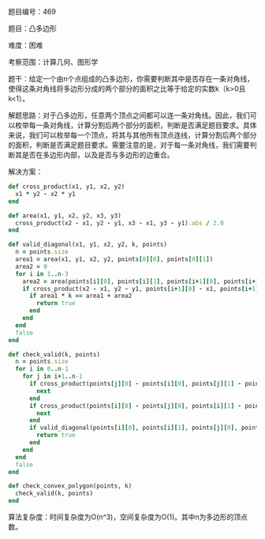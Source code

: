 题目编号：469

题目：凸多边形

难度：困难

考察范围：计算几何、图形学

题干：给定一个由n个点组成的凸多边形，你需要判断其中是否存在一条对角线，使得这条对角线将多边形分成的两个部分的面积之比等于给定的实数k（k>0且k<1）。

解题思路：对于凸多边形，任意两个顶点之间都可以连一条对角线。因此，我们可以枚举每一条对角线，计算分割后两个部分的面积，判断是否满足题目要求。具体来说，我们可以枚举每一个顶点，将其与其他所有顶点连线，计算分割后两个部分的面积，判断是否满足题目要求。需要注意的是，对于每一条对角线，我们需要判断其是否在多边形内部，以及是否与多边形的边重合。

解决方案：

```ruby
def cross_product(x1, y1, x2, y2)
  x1 * y2 - x2 * y1
end

def area(x1, y1, x2, y2, x3, y3)
  cross_product(x2 - x1, y2 - y1, x3 - x1, y3 - y1).abs / 2.0
end

def valid_diagonal(x1, y1, x2, y2, k, points)
  n = points.size
  area1 = area(x1, y1, x2, y2, points[0][0], points[0][1])
  area2 = 0
  for i in 1..n-3
    area2 = area(points[i][0], points[i][1], points[i+1][0], points[i+1][1], points[i+2][0], points[i+2][1])
    if cross_product(x2 - x1, y2 - y1, points[i+1][0] - x1, points[i+1][1] - y1) >= 0 && cross_product(x2 - x1, y2 - y1, points[i+1][0] - x2, points[i+1][1] - y2) <= 0
      if area1 * k == area1 + area2
        return true
      end
    end
  end
  false
end

def check_valid(k, points)
  n = points.size
  for i in 0..n-1
    for j in i+1..n-1
      if cross_product(points[j][0] - points[i][0], points[j][1] - points[i][1], points[(i+1)%n][0] - points[i][0], points[(i+1)%n][1] - points[i][1]) >= 0
        next
      end
      if cross_product(points[i][0] - points[j][0], points[i][1] - points[j][1], points[(j+1)%n][0] - points[j][0], points[(j+1)%n][1] - points[j][1]) >= 0
        next
      end
      if valid_diagonal(points[i][0], points[i][1], points[j][0], points[j][1], k, points)
        return true
      end
    end
  end
  false
end

def check_convex_polygon(points, k)
  check_valid(k, points)
end
```

算法复杂度：时间复杂度为O(n^3)，空间复杂度为O(1)。其中n为多边形的顶点数。